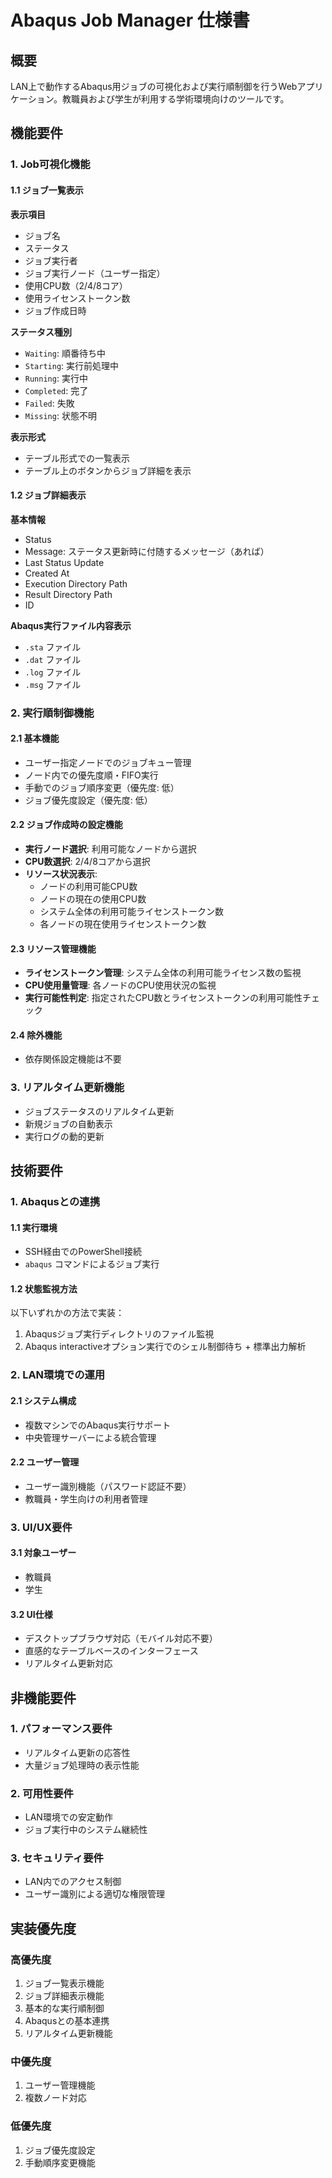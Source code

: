 # Abaqus Job Manager 仕様書

## 概要

LAN上で動作するAbaqus用ジョブの可視化および実行順制御を行うWebアプリケーション。教職員および学生が利用する学術環境向けのツールです。

## 機能要件

### 1. Job可視化機能

#### 1.1 ジョブ一覧表示

**表示項目**
- ジョブ名
- ステータス
- ジョブ実行者
- ジョブ実行ノード（ユーザー指定）
- 使用CPU数（2/4/8コア）
- 使用ライセンストークン数
- ジョブ作成日時

**ステータス種別**
- `Waiting`: 順番待ち中
- `Starting`: 実行前処理中
- `Running`: 実行中
- `Completed`: 完了
- `Failed`: 失敗
- `Missing`: 状態不明

**表示形式**
- テーブル形式での一覧表示
- テーブル上のボタンからジョブ詳細を表示

#### 1.2 ジョブ詳細表示

**基本情報**
- Status
- Message: ステータス更新時に付随するメッセージ（あれば）
- Last Status Update
- Created At
- Execution Directory Path
- Result Directory Path
- ID

**Abaqus実行ファイル内容表示**
- `.sta` ファイル
- `.dat` ファイル
- `.log` ファイル
- `.msg` ファイル

### 2. 実行順制御機能

#### 2.1 基本機能
- ユーザー指定ノードでのジョブキュー管理
- ノード内での優先度順・FIFO実行
- 手動でのジョブ順序変更（優先度: 低）
- ジョブ優先度設定（優先度: 低）

#### 2.2 ジョブ作成時の設定機能
- **実行ノード選択**: 利用可能なノードから選択
- **CPU数選択**: 2/4/8コアから選択
- **リソース状況表示**: 
  - ノードの利用可能CPU数
  - ノードの現在の使用CPU数
  - システム全体の利用可能ライセンストークン数
  - 各ノードの現在使用ライセンストークン数

#### 2.3 リソース管理機能
- **ライセンストークン管理**: システム全体の利用可能ライセンス数の監視
- **CPU使用量管理**: 各ノードのCPU使用状況の監視
- **実行可能性判定**: 指定されたCPU数とライセンストークンの利用可能性チェック

#### 2.4 除外機能
- 依存関係設定機能は不要

### 3. リアルタイム更新機能

- ジョブステータスのリアルタイム更新
- 新規ジョブの自動表示
- 実行ログの動的更新

## 技術要件

### 1. Abaqusとの連携

#### 1.1 実行環境
- SSH経由でのPowerShell接続
- `abaqus` コマンドによるジョブ実行

#### 1.2 状態監視方法
以下いずれかの方法で実装：
1. Abaqusジョブ実行ディレクトリのファイル監視
2. Abaqus interactiveオプション実行でのシェル制御待ち + 標準出力解析

### 2. LAN環境での運用

#### 2.1 システム構成
- 複数マシンでのAbaqus実行サポート
- 中央管理サーバーによる統合管理

#### 2.2 ユーザー管理
- ユーザー識別機能（パスワード認証不要）
- 教職員・学生向けの利用者管理

### 3. UI/UX要件

#### 3.1 対象ユーザー
- 教職員
- 学生

#### 3.2 UI仕様
- デスクトップブラウザ対応（モバイル対応不要）
- 直感的なテーブルベースのインターフェース
- リアルタイム更新対応

## 非機能要件

### 1. パフォーマンス要件
- リアルタイム更新の応答性
- 大量ジョブ処理時の表示性能

### 2. 可用性要件
- LAN環境での安定動作
- ジョブ実行中のシステム継続性

### 3. セキュリティ要件
- LAN内でのアクセス制御
- ユーザー識別による適切な権限管理

## 実装優先度

### 高優先度
1. ジョブ一覧表示機能
2. ジョブ詳細表示機能
3. 基本的な実行順制御
4. Abaqusとの基本連携
5. リアルタイム更新機能

### 中優先度
1. ユーザー管理機能
2. 複数ノード対応

### 低優先度
1. ジョブ優先度設定
2. 手動順序変更機能